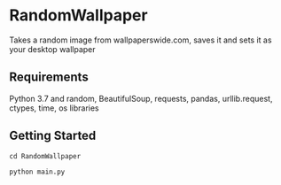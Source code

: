 # RandomWallpaper
Takes a random image from wallpaperswide.com, saves it and sets it as your desktop wallpaper
## Requirements
Python 3.7 and random, BeautifulSoup, requests, pandas, urllib.request, ctypes, time, os libraries
## Getting Started
`cd RandomWallpaper`

`python main.py`
